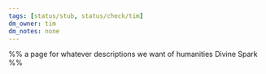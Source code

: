 ```yaml
---
tags: [status/stub, status/check/tim]
dm_owner: tim
dm_notes: none
---
```


%%  a page for whatever descriptions we want of humanities Divine Spark %%